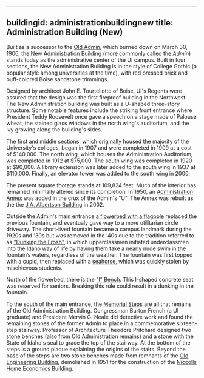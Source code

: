 ---

buildingid: administrationbuildingnew
title: Administration Building (New)
------------------------------------

Built as a successor to the [Old Admin](/digital/campus/buildings/administrationbuildingold), which burned down on March 30, 1906, the New Administration Building (more commonly called the *Admin*) stands today as the administrative center of the UI campus. Built in four sections, the New Administration Building is in the style of College Gothic (a popular style among universities at the time), with red pressed brick and buff-colored Boise sandstone trimmings. 

Designed by architect John E. Tourtellotte of Boise, UI's Regents were assured that the design was the first fireproof building in the Northwest. The New Administration building was built as a U-shaped three-story structure. Some notable features include the striking front entrance where President Teddy Roosevelt once gave a speech on a stage made of Palouse wheat, the stained glass windows in the north wing's auditorium, and the ivy growing along the building's sides.


The first and middle sections, which originally housed the majority of the University's colleges, began in 1907 and were completed in 1909 at a cost of \$140,000. The north wing, which houses the Administration Auditorium, was completed in 1912 at \$75,000. The south wing was completed in 1920 at \$90,000. A library extension was later added to the south wing in 1937 at \$110,000. Finally, an elevator tower was added to the south wing in 2000.


The present square footage stands at 109,824 feet. Much of the interior has remained minimally altered since its completion. In 1950, an [Administration Annex](/digital/campus/items/campus02304) was added in the crux of the Admin's "U". The Annex was rebuilt as the the [J.A. Albertson Building](/digital/campus/buildings/albertsonbuilding) in 2002.

Outside the Admin's main entrance [a flowerbed with a flagpole](/digital/campus/items/campus02182) replaced the previous fountain, and eventualy gave way to a more utilitarian circle driveway. The short-lived fountain became a campus landmark during the 1920s and '30s but was removed in the '40s due to the tradition referred to as ["Dunking the Frosh"](/digital/campus/items/campus00161), in which upperclassmen initiated underclassmen into the Idaho way of life by having them take a nearly nude swim in the fountain’s waters, regardless of the weather. The fountain was first topped with a cupid, then replaced with a [seahorse](digital/campus/items/campus00162), which was quickly stolen by mischievous students.

North of the flowerbed, there is the ["I" Bench](/digital/campus/items/campus00022). This I-shaped concrete seat was reserved for seniors. Breaking this rule could result in a dunking in the fountain.

To the south of the main entrance, the [Memorial Steps](/digital/campus/items/campus03039) are all that remains of the Old Administration Building. Congressman Burton French (a UI graduate) and President Mervin G. Neale did detective work and found the remaining stones of the former Admin to place in a commemorative sixteen-step stairway. Professor of Architecture Theodore Pritchard designed two stone benches (also from Old Administration remains) and a stone with the State of Idaho's seal to grace the top of the stairway. At the bottom of the steps is a ground plaque explaining the origins of the stairs. Beyond the base of the steps are two stone benches made from remnants of the [Old Engineering Building](/digital/campus/buildings/engineeringbuildingold), demolished in 1951 for the construction of the [Niccolls Home Economics Building](/digital/campus/buildings/niccollshomeeconomicsbuilding).


[def]: /digital/campus/buildings/albertsonbuilding